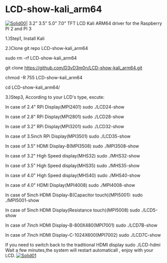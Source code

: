 # LCD-show-kali_arm64
[![Solid00](https://raspberry-valley.azurewebsites.net/img/raspibanner.jpg)](https://github.com/D3vD3m0n/)| 
3.2" 3.5" 5.0" 7.0" TFT LCD Kali ARM64 driver for the Raspberry PI 2 and PI 3 
                                                                     
1.)Step1, Install Kali

2.)Clone git repo LCD-show-kali_arm64

sudo rm -rf LCD-show-kali_arm64

git clone https://github.com/D3vD3m0n/LCD-show-kali_arm64.git

chmod -R 755 LCD-show-kali_arm64

cd LCD-show-kali_arm64/


3.)Step3, According to your LCD's type, excute:

In case of 2.4" RPi Display(MPI2401)
sudo ./LCD24-show

In case of 2.8" RPi Display(MPI2801)
sudo ./LCD28-show

In case of 3.2" RPi Display(MPI3201)
sudo ./LCD32-show

In case of 3.5inch RPi Display(MPI3501)
sudo ./LCD35-show

In case of 3.5" HDMI Display-B(MPI3508)
sudo ./MPI3508-show

In case of 3.2" High Speed display(MHS32)
sudo ./MHS32-show

In case of 3.5" High Speed display(MHS35)
sudo ./MHS35-show

In case of 4.0" High Speed display(MHS40)
sudo ./MHS40-show

In case of 4.0" HDMI Display(MPI4008)
sudo ./MPI4008-show

In case of 5inch HDMI Display-B(Capacitor touch)(MPI5001):
sudo ./MPI5001-show


In case of 5inch HDMI Display(Resistance touch)(MPI5008)
sudo ./LCD5-show

In case of 7inch HDMI Display-B-800X480(MPI7001)
sudo ./LCD7B-show

In case of 7inch HDMI Display-C-1024X600(MPI7002)
sudo ./LCD7C-show


If you need to switch back to the traditional HDMI display
sudo ./LCD-hdmi
Wait a few minutes,the system will restart automaticall , enjoy with your LCD.
[![Solid01](https://www.heise.de/imgs/18/2/5/2/9/5/0/6/RPi-Display-16-9-7a84fba2baa662ef.jpeg)](https://github.com/D3vD3m0n/)